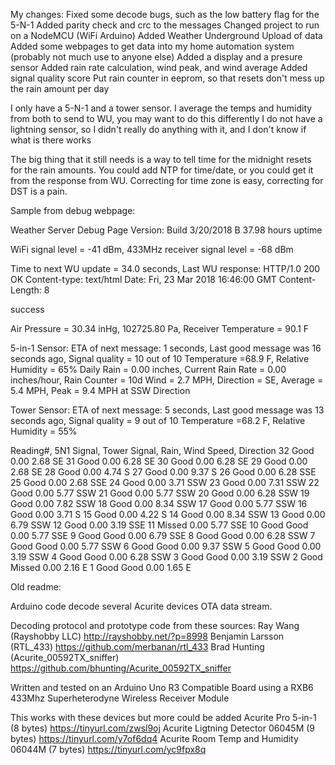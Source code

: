My changes:
Fixed some decode bugs, such as the low battery flag for the 5-N-1
Added parity check and crc to the messages
Changed project to run on a NodeMCU (WiFi Arduino)
Added Weather Underground Upload of data
Added some webpages to get data into my home automation system (probably not much use to anyone else)
Added a display and a presure sensor
Added rain rate calculation, wind peak, and wind average
Added signal quality score
Put rain counter in eeprom, so that resets don't mess up the rain amount per day

I only have a 5-N-1 and a tower sensor.  I average the temps and humidity from both to send to WU, you may want to do this differently
I do not have a lightning sensor, so I didn't really do anything with it, and I don't know if what is there works

The big thing that it still needs is a way to tell time for the midnight resets for the rain amounts.  You could add NTP for time/date,
or you could get it from the response from WU.  Correcting for time zone is easy, correcting for DST is a pain.

Sample from debug webpage:

Weather Server Debug Page 
Version: Build 3/20/2018 B
37.98 hours uptime

WiFi signal level = -41 dBm, 433MHz receiver signal level = -68 dBm

Time to next WU update = 34.0 seconds, Last WU response:
HTTP/1.0 200 OK
Content-type: text/html
Date: Fri, 23 Mar 2018 16:46:00 GMT
Content-Length: 8

success


Air Pressure = 30.34 inHg, 102725.80 Pa, Receiver Temperature = 90.1 F

5-in-1 Sensor:
ETA of next message:  1 seconds, Last good message was 16 seconds ago, Signal quality = 10 out of 10
Temperature =68.9 F, Relative Humidity = 65%
Daily Rain = 0.00 inches, Current Rain Rate = 0.00 inches/hour, Rain Counter = 10d
Wind = 2.7 MPH, Direction = SE, Average = 5.4 MPH, Peak = 9.4 MPH at SSW Direction

Tower Sensor:
ETA of next message:  5 seconds, Last good message was 13 seconds ago, Signal quality = 9 out of 10
Temperature =68.2 F, Relative Humidity = 55%

Reading#, 5N1 Signal, Tower Signal, Rain, Wind Speed, Direction
32         Good                     0.00  2.68        SE
31         Good                     0.00  6.28        SE
30         Good                     0.00  6.28        SE
29         Good                     0.00  2.68        SE
28         Good                     0.00  4.74        S
27         Good                     0.00  9.37        S
26         Good                     0.00  6.28        SSE
25         Good                     0.00  2.68        SSE
24         Good                     0.00  3.71        SSW
23         Good                     0.00  7.31        SSW
22         Good                     0.00  5.77        SSW
21         Good                     0.00  5.77        SSW
20         Good                     0.00  6.28        SSW
19         Good                     0.00  7.82        SSW
18         Good                     0.00  8.34        SSW
17         Good                     0.00  5.77        SSW
16         Good                     0.00  3.71        S
15         Good                     0.00  4.22        S
14         Good                     0.00  8.34        SSW
13         Good                     0.00  6.79        SSW
12         Good                     0.00  3.19        SSE
11         Missed                   0.00  5.77        SSE
10         Good       Good          0.00  5.77        SSE
9          Good       Good          0.00  6.79        SSE
8          Good       Good          0.00  6.28        SSW
7          Good       Good          0.00  5.77        SSW
6          Good       Good          0.00  9.37        SSW
5          Good       Good          0.00  3.19        SSW
4          Good       Good          0.00  6.28        SSW
3          Good       Good          0.00  3.19        SSW
2          Good       Missed        0.00  2.16        E
1          Good       Good          0.00  1.65        E




Old readme:

Arduino code decode several Acurite devices OTA data stream.
  
  Decoding protocol and prototype code from these sources:
  Ray Wang (Rayshobby LLC) 
    http://rayshobby.net/?p=8998
  Benjamin Larsson (RTL_433) 
    https://github.com/merbanan/rtl_433
  Brad Hunting (Acurite_00592TX_sniffer) 
    https://github.com/bhunting/Acurite_00592TX_sniffer
 
  Written and tested on an Arduino Uno R3 Compatible Board
  using a RXB6 433Mhz Superheterodyne Wireless Receiver Module
  
  This works with these devices but more could be added
    Acurite Pro 5-in-1 (8 bytes)
     https://tinyurl.com/zwsl9oj
    Acurite Ligtning Detector 06045M  (9 bytes)
     https://tinyurl.com/y7of6dq4
    Acurite Room Temp and Humidity 06044M (7 bytes)
     https://tinyurl.com/yc9fpx8q
 
